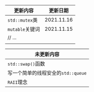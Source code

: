 | 更新内容        | 更新日期   |
| --------------- | ---------- |
| `std::mutex`类  | 2021.11.16 |
| `mutable`关键词 | 2021.11.15 |
| // ...          |            |
|                 |            |



| 未更新内容                         |
| ---------------------------------- |
| `std::swap()`函数                  |
| 写一个简单的线程安全的`std::queue` |
| `RAII`理念                         |

